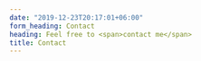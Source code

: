 ```yaml
---
date: "2019-12-23T20:17:01+06:00"
form_heading: Contact
heading: Feel free to <span>contact me</span>
title: Contact
---
```


